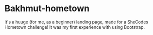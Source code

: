 # Bakhmut-hometown
It's a huuge (for me, as a beginner) landing page, made for a SheCodes Hometown challenge! It was my first experience with using Bootstrap. 

